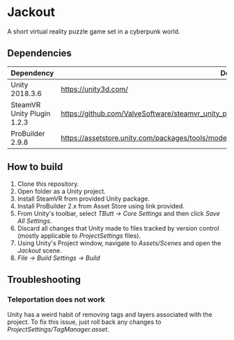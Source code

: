 # Jackout

A short virtual reality puzzle game set in a cyberpunk world.

## Dependencies
| Dependency | Download link |
| --- | --- |
| Unity 2018.3.6 | https://unity3d.com/ |
| SteamVR Unity Plugin 1.2.3 | https://github.com/ValveSoftware/steamvr_unity_plugin/releases/download/1.2.3/SteamVR.Plugin.unitypackage |
| ProBuilder 2.9.8 | https://assetstore.unity.com/packages/tools/modeling/probuilder-2-x-111418 |

## How to build
1. Clone this repository.
2. Open folder as a Unity project.
3. Install SteamVR from provided Unity package.
4. Install ProBuilder 2.x from Asset Store using link provided.
5. From Unity's toolbar, select *TButt -> Core Settings* and then click *Save All Settings*.
6. Discard all changes that Unity made to files tracked by version control (mostly applicable to *ProjectSettings* files).
7. Using Unity's Project window, navigate to *Assets/Scenes* and open the *Jackout* scene.
8. *File -> Build Settings -> Build*

## Troubleshooting

### Teleportation does not work
Unity has a weird habit of removing tags and layers associated with the project. To fix this issue, just roll back any changes to *ProjectSettings/TagManager.asset*.

